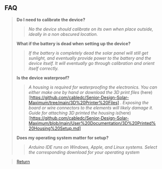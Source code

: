 ## FAQ
> **Do I need to calibrate the device?**
> 
> > *No the device should calibrate on its own when place outside, ideally in a non obscured location.*
>   
> **What if the battery is dead when setting up the device?**
> 
> > *If the battery is completely dead the solar panel will still get sunlight, and eventually provide power to the battery and the device itself. It will eventually go through calibration and orient itself correctly.*
>   
> **Is the device waterproof?**
> 
> > *A housing is required for waterproofing the electronics. You can either make one by hand or download the 3D print files* (here)[https://github.com/cabledc/Senior-Design-Solar-Maximum/tree/main/3D%20Printer%20Files] . *Exposing the board or wire connectors to the elements will likely damage it. Guide for attaching 3D printed the housing is*(here)[https://github.com/cabledc/Senior-Design-Solar-Maximum/blob/main/User%20Documentation/3D%20Printed%20Housing%20Setup.md]
>   
> **Does my operating system matter for setup?**
> 
> > *Arduino IDE runs on Windows, Apple, and Linux systems. Select the corresponding download for your operating system*

> [Return](https://github.com/cabledc/Senior-Design-Solar-Maximum/tree/main](https://github.com/cabledc/Senior-Design-Solar-Maximum/tree/main?tab=readme-ov-file#user-documentation)https://github.com/cabledc/Senior-Design-Solar-Maximum/tree/main?tab=readme-ov-file#user-documentation)
